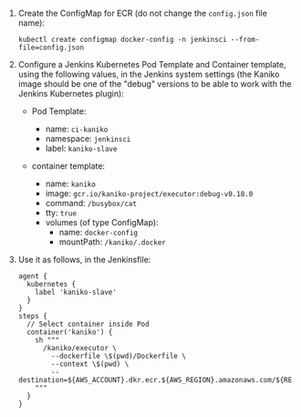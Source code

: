 1. Create the ConfigMap for ECR (do not change the `config.json` file name):
    ```
    kubectl create configmap docker-config -n jenkinsci --from-file=config.json
    ```

2. Configure a Jenkins Kubernetes Pod Template and Container template, using the following values, in the Jenkins system settings (the Kaniko image should be one of the "debug" versions to be able to work with the Jenkins Kubernetes plugin):

    * Pod Template:
      * name: `ci-kaniko`
      * namespace: `jenkinsci`
      * label: `kaniko-slave`

    * container template:
      * name: `kaniko`
      * image: `gcr.io/kaniko-project/executor:debug-v0.18.0`
      * command: `/busybox/cat`
      * tty: `true`
      * volumes (of type ConfigMap):
        * name: `docker-config`
        * mountPath: `/kaniko/.docker`

3. Use it as follows, in the Jenkinsfile:
    ```
    agent {
      kubernetes {
        label 'kaniko-slave'
      }
    }
    steps {
      // Select container inside Pod
      container('kaniko') {
        sh """
          /kaniko/executor \
            --dockerfile \$(pwd)/Dockerfile \
            --context \$(pwd) \
            --destination=${AWS_ACCOUNT}.dkr.ecr.${AWS_REGION}.amazonaws.com/${REPO_NAME}:latest
        """
      }
    }
    ```
